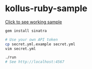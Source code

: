 kollus-ruby-sample
========

[Click to see working sample](https://kollus.hyeon.me)

```bash
gem install sinatra

# Use your own API token
cp secret.yml.example secret.yml
vim secret.yml

./run
# See http://localhost:4567
```
